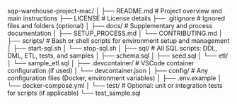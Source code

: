 sqp-warehouse-project-mac/
│
├── README.md             # Project overview and main instructions
├── LICENSE               # License details
├── .gitignore            # Ignored files and folders (optional)
│
├── docs/                 # Supplementary and process documentation
│   ├── SETUP_PROCESS.md
│   └── CONTRIBUTING.md
│
├── scripts/              # Bash or shell scripts for environment setup and management
│   ├── start-sql.sh
│   └── stop-sql.sh
│
├── sql/                  # All SQL scripts: DDL, DML, ETL, tests, and samples
│   ├── schema.sql
│   ├── seed.sql
│   └── etl/
│       └── sample_etl.sql
│
├── .devcontainer/        # VSCode container configuration (if used)
│   └── devcontainer.json
│
├── config/               # Any configuration files (Docker, environment variables)
│   ├── .env.example
│   └── docker-compose.yml
│
└── test/                 # Optional: unit or integration tests for scripts (if applicable)
    └── test_sample.sql
